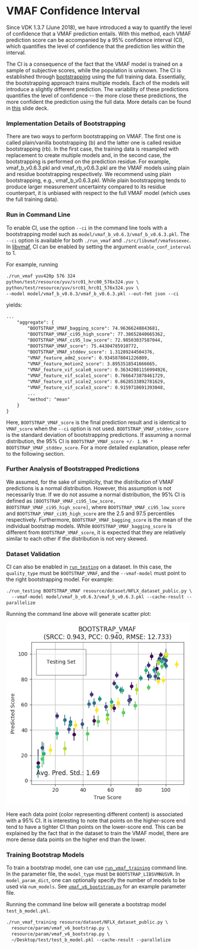 VMAF Confidence Interval
===================

Since VDK 1.3.7 (June 2018), we have introduced a way to quantify the level of confidence that a VMAF prediction entails. With this method, each VMAF prediction score can be accompanied by a 95% confidence interval (CI), which quantifies the level of confidence that the prediction lies within the interval. 

The CI is a consequence of the fact that the VMAF model is trained on a sample of subjective scores, while the population is unknown. The CI is established through [bootstrapping](http://www.jstor.org/stable/2241979) using the full training data. Essentially, the bootstrapping approach trains multiple models. Each of the models will introduce a slightly different prediction. The variability of these predictions quantifies the level of confidence -- the more close these predictions, the more confident the prediction using the full data. More details can be found in [this](VQEG_SAM_2018_023_VMAF_Variability.pdf) slide deck.

### Implementation Details of Bootstrapping

There are two ways to perform bootstrapping on VMAF. The first one is called plain/vanilla bootstrapping (b) and the latter one is called residue bootstrapping (rb). In the first case, the training data is resampled with replacement to create multiple models and, in the second case, the bootstrapping is performed on the prediction residue. For example, vmaf_b_v0.6.3.pkl and vmaf_rb_v0.6.3.pkl are the VMAF models using plain and residue bootstrapping respectively. We recommend using plain bootstrapping, e.g., vmaf_b_v0.6.3.pkl. While plain bootstrapping tends to produce larger measurement uncertainty compared to its residue counterpart, it is unbiased with respect to the full VMAF model (which uses the full training data).

### Run in Command Line

To enable CI, use the option `--ci` in the command line tools with a bootstrapping model such as `model/vmaf_b_v0.6.3/vmaf_b_v0.6.3.pkl`. The `--ci` option is available for both `./run_vmaf` and `./src/libvmaf/vmafossexec`. In [libvmaf](libvmaf.md), CI can be enabled by setting the argument `enable_conf_interval` to 1.

For example, running

```
./run_vmaf yuv420p 576 324 python/test/resource/yuv/src01_hrc00_576x324.yuv \
python/test/resource/yuv/src01_hrc01_576x324.yuv \
--model model/vmaf_b_v0.6.3/vmaf_b_v0.6.3.pkl --out-fmt json --ci
```

yields:

```
...
    "aggregate": {
        "BOOTSTRAP_VMAF_bagging_score": 74.96366248843681,
        "BOOTSTRAP_VMAF_ci95_high_score": 77.38652840665362,
        "BOOTSTRAP_VMAF_ci95_low_score": 72.98503037587044,
        "BOOTSTRAP_VMAF_score": 75.44304785910772,
        "BOOTSTRAP_VMAF_stddev_score": 1.31289244504376,
        "VMAF_feature_adm2_score": 0.9345878041226809,
        "VMAF_feature_motion2_score": 3.8953518541666665,
        "VMAF_feature_vif_scale0_score": 0.36342081156994926,
        "VMAF_feature_vif_scale1_score": 0.7666473878461729,
        "VMAF_feature_vif_scale2_score": 0.8628533892781629,
        "VMAF_feature_vif_scale3_score": 0.9159718691393048,
        ...
        "method": "mean"
    }
}
```

Here, `BOOTSTRAP_VMAF_score` is the final prediction result and is identical to `VMAF_score` when the `--ci` option is not used. `BOOTSTRAP_VMAF_stddev_score` is the standard deviation of bootstrapping predictions. If assuming a normal distribution, the 95% CI is `BOOTSTRAP_VMAF_score +/- 1.96 * BOOTSTRAP_VMAF_stddev_score`. For a more detailed explanation, please refer to the following section.

### Further Analysis of Bootstrapped Predictions

We assumed, for the sake of simplicity, that the distribution of VMAF predictions is a normal distribution. However, this assumption is not necessarily true. If we do not assume a normal distribution, the 95% CI is defined as `[BOOTSTRAP_VMAF_ci95_low_score, BOOTSTRAP_VMAF_ci95_high_score]`, where `BOOTSTRAP_VMAF_ci95_low_score` and `BOOTSTRAP_VMAF_ci95_high_score` are the 2.5 and 97.5 percentiles respectively. Furthermore, `BOOTSTRAP_VMAF_bagging_score` is the mean of the individual bootstrap models. While `BOOTSTRAP_VMAF_bagging_score` is different from `BOOTSTRAP_VMAF_score`, it is expected that they are relatively similar to each other if the distribution is not very skewed.

### Dataset Validation

CI can also be enabled in [`run_testing`](VMAF_Python_library.md/#validate-a-dataset) on a dataset. In this case, the `quality_type` must be `BOOTSTRAP_VMAF`, and the `--vmaf-model` must point to the right bootstrapping model. For example:

```
./run_testing BOOTSTRAP_VMAF resource/dataset/NFLX_dataset_public.py \
  --vmaf-model model/vmaf_b_v0.6.3/vmaf_b_v0.6.3.pkl --cache-result --parallelize
```

Running the command line above will generate scatter plot:

![confidence interval plot](/resource/images/CI.png)

Here each data point (color representing different content) is associated with a 95% CI. It is interesting to note that points on the higher-score end tend to have a tighter CI than points on the lower-score end. This can be explained by the fact that in the dataset to train the VMAF model, there are more dense data points on the higher end than the lower.

### Training Bootstrap Models

To train a bootstrap model, one can use [`run_vmaf_training`](VMAF_Python_library.md/#train-a-new-model) command line. In the parameter file, the `model_type` must be `BOOTSTRAP_LIBSVMNUSVR`. In `model_param_dict`, one can optionally specify the number of models to be used via `num_models`. See [`vmaf_v6_bootstrap.py`](../../resource/param/vmaf_v6_bootstrap.py) for an example parameter file.

Running the command line below will generate a bootstrap model `test_b_model.pkl`.

```
./run_vmaf_training resource/dataset/NFLX_dataset_public.py \
  resource/param/vmaf_v6_bootstrap.py \
  resource/param/vmaf_v6_bootstrap.py \
  ~/Desktop/test/test_b_model.pkl --cache-result --parallelize
```
